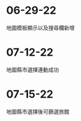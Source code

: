 <h1>06-29-22</h1>
<p>地圖模板顯示以及搜尋欄新增</p>
<h1>07-12-22</h1>
<p>地圖縣市選擇連動成功</p>
<h1>07-15-22</h1>
<p>地圖縣市選擇後可篩選旅館</p>
